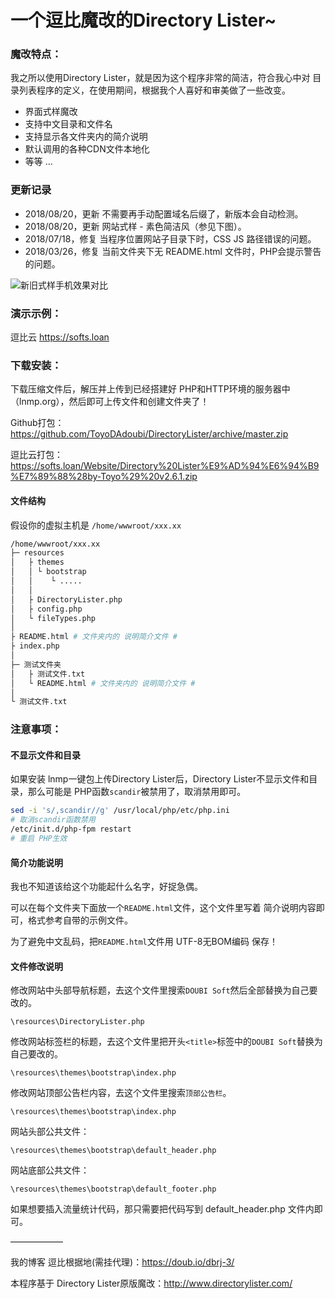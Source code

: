 # 一个逗比魔改的Directory Lister~

### 魔改特点：

我之所以使用Directory Lister，就是因为这个程序非常的简洁，符合我心中对 目录列表程序的定义，在使用期间，根据我个人喜好和审美做了一些改变。
- 界面式样魔改
- 支持中文目录和文件名
- 支持显示各文件夹内的简介说明
- 默认调用的各种CDN文件本地化
- 等等 ...

### 更新记录

 - 2018/08/20，更新 不需要再手动配置域名后缀了，新版本会自动检测。
 - 2018/08/20，更新 网站式样 - 素色简洁风（参见下图）。
 - 2018/07/18，修复 当程序位置网站子目录下时，CSS JS 路径错误的问题。
 - 2018/03/26，修复 当前文件夹下无 README.html 文件时，PHP会提示警告的问题。
 
![新旧式样手机效果对比](https://github.com/ToyoDAdoubi/DirectoryLister/raw/master/Compared.png)

### 演示示例：

逗比云 https://softs.loan

### 下载安装：

下载压缩文件后，解压并上传到已经搭建好 PHP和HTTP环境的服务器中（lnmp.org），然后即可上传文件和创建文件夹了！

Github打包：https://github.com/ToyoDAdoubi/DirectoryLister/archive/master.zip

逗比云打包：https://softs.loan/Website/Directory%20Lister%E9%AD%94%E6%94%B9%E7%89%88%28by-Toyo%29%20v2.6.1.zip

#### 文件结构
假设你的虚拟主机是 `/home/wwwroot/xxx.xx`
``` bash
/home/wwwroot/xxx.xx
├─ resources
│   ├ themes
│   │ └ bootstrap
│   │    └ .....
│   │
│   ├ DirectoryLister.php
│   ├ config.php
│   └ fileTypes.php
│
├ README.html # 文件夹内的 说明简介文件 #
├ index.php
│
├─ 测试文件夹
│   ├ 测试文件.txt
│   └ README.html # 文件夹内的 说明简介文件 #
│
└ 测试文件.txt
```
### 注意事项：

#### 不显示文件和目录

如果安装 lnmp一键包上传Directory Lister后，Directory Lister不显示文件和目录，那么可能是 PHP函数` scandir `被禁用了，取消禁用即可。
``` bash
sed -i 's/,scandir//g' /usr/local/php/etc/php.ini
# 取消scandir函数禁用
/etc/init.d/php-fpm restart
# 重启 PHP生效
```

#### 简介功能说明

我也不知道该给这个功能起什么名字，好捉急偶。

可以在每个文件夹下面放一个` README.html `文件，这个文件里写着 简介说明内容即可，格式参考自带的示例文件。

为了避免中文乱码，把` README.html `文件用 UTF-8无BOM编码 保存！

#### 文件修改说明

修改网站中头部导航标题，去这个文件里搜索` DOUBI Soft `然后全部替换为自己要改的。

` \resources\DirectoryLister.php `

修改网站标签栏的标题，去这个文件里把开头` <title> `标签中的` DOUBI Soft `替换为自己要改的。

` \resources\themes\bootstrap\index.php `

修改网站顶部公告栏内容，去这个文件里搜索` 顶部公告栏 `。

` \resources\themes\bootstrap\index.php `


网站头部公共文件：

` \resources\themes\bootstrap\default_header.php `

网站底部公共文件：

` \resources\themes\bootstrap\default_footer.php `

如果想要插入流量统计代码，那只需要把代码写到 default_header.php 文件内即可。

——————

我的博客 逗比根据地(需挂代理)：https://doub.io/dbrj-3/

本程序基于 Directory Lister原版魔改：http://www.directorylister.com/
